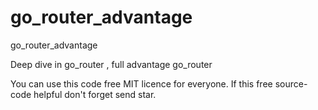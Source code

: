 # go_router_advantage
go_router_advantage

Deep dive in go_router , full advantage go_router

You can use this code free MIT licence for  everyone. 
If this free source-code helpful don't forget send star. 
